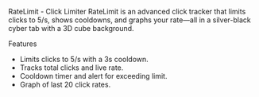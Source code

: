  RateLimit - Click Limiter
RateLimit is an advanced click tracker that limits clicks to 5/s, shows cooldowns, and graphs your rate—all in a silver-black cyber tab with a 3D cube background.

Features
- Limits clicks to 5/s with a 3s cooldown.
- Tracks total clicks and live rate.
- Cooldown timer and alert for exceeding limit.
- Graph of last 20 click rates.

